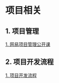 # 项目相关

## 1. 项目管理   
[1. 网易项目管理公开课](./doc/project_management1.md)   


## 2. 项目开发流程 
[1. 项目开发流程](./doc/project_manage_model.md)   